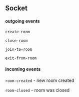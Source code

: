 ## Socket


#### outgoing events

`create-room`

`close-room`

`join-to-room`

`exit-from-room`


#### incoming events

`room-created` - new room created

`room-closed` - room was closed
